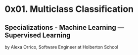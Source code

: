# 0x01. Multiclass Classification

##  Specializations - Machine Learning ― Supervised Learning

by Alexa Orrico, Software Engineer at Holberton School
